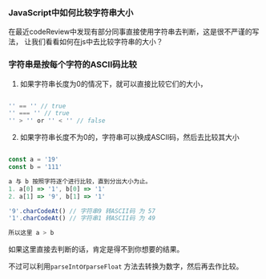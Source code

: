 ### JavaScript中如何比较字符串大小

在最近codeReview中发现有部分同事直接使用字符串去判断，这是很不严谨的写法，
让我们看看如何在js中去比较字符串的大小？


### 字符串是按每个字符的ASCII码比较
1. 如果字符串长度为0的情况下，就可以直接比较它们的大小，

```javascript

'' == '' // true
'' === '' // true
'' > '' or '' < '' // false

```

2. 如果字符串长度不为0的，字符串可以换成ASCII码，然后去比较其大小

```javascript

const a = '19'
const b = '111'

a 与 b 按照字符逐个进行比较，直到分出大小为止。
1. a[0] => '1', b[0] => '1'
2. a[1] => '9', b[1] => '1'

'9'.charCodeAt() // 字符串9 转ASCII码 为 57
'1'.charCodeAt() // 字符串1 转ASCII码 为 49

所以这里 a > b 

```

如果这里直接去判断的话，肯定是得不到你想要的结果。

不过可以利用`parseInt`or`parseFloat` 方法去转换为数字，然后再去作比较。
